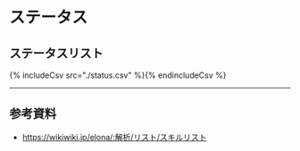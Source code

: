 # ステータス
## ステータスリスト
{% includeCsv src="./status.csv" %}{% endincludeCsv %}

---

## 参考資料
* https://wikiwiki.jp/elona/:解析/リスト/スキルリスト
